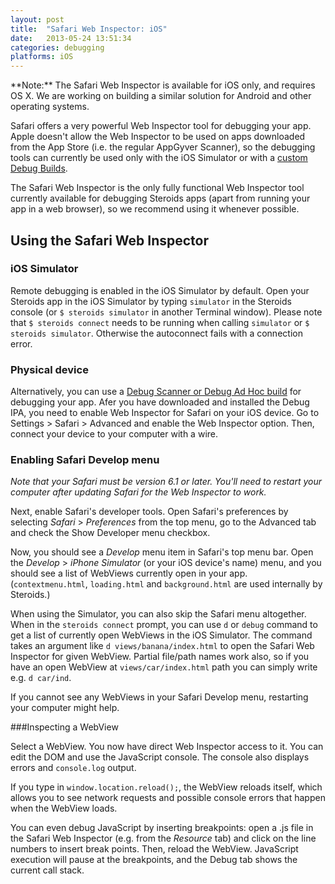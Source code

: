 ```yaml
---
layout: post
title:  "Safari Web Inspector: iOS"
date:   2013-05-24 13:51:34
categories: debugging
platforms: iOS
---
```


<div class="alert" markdown="1">
**Note:** The Safari Web Inspector is available for iOS only, and requires OS X. We are working on building a similar solution for Android and other operating systems.
</div>

Safari offers a very powerful Web Inspector tool for debugging your app. Apple doesn't allow the Web Inspector to be used on apps downloaded from the App Store (i.e. the regular AppGyver Scanner), so the debugging tools can currently be used only with the iOS Simulator or with a [custom Debug Builds](/steroids/guides/cloud_services/debug-build/).

The Safari Web Inspector is the only fully functional Web Inspector tool currently available for debugging Steroids apps (apart from running your app in a web browser), so we recommend using it whenever possible.

## Using the Safari Web Inspector

### iOS Simulator
Remote debugging is enabled in the iOS Simulator by default. Open your Steroids app in the iOS Simulator by typing `simulator` in the Steroids console (or `$ steroids simulator` in another Terminal window). Please note that `$ steroids connect` needs to be running when calling `simulator` or `$ steroids simulator`. Otherwise the autoconnect fails with a connection error.

### Physical device

Alternatively, you can use a [Debug Scanner or Debug Ad Hoc build](/steroids/guides/cloud_services/debug-build/) for debugging your app. Afer you have downloaded and installed the Debug IPA, you need to enable Web Inspector for Safari on your iOS device. Go to Settings > Safari > Advanced and enable the Web Inspector option. Then, connect your device to your computer with a wire.

### Enabling Safari Develop menu
*Note that your Safari must be version 6.1 or later. You'll need to restart your computer after updating Safari for the Web Inspector to work.*

Next, enable Safari's developer tools. Open Safari's preferences by selecting *Safari* > *Preferences* from the top menu, go to the Advanced tab and check the Show Developer menu checkbox.

Now, you should see a *Develop* menu item in Safari's top menu bar. Open the *Develop* > *iPhone Simulator* (or your iOS device's name) menu, and you should see a list of WebViews currently open in your app. (`contextmenu.html`, `loading.html` and `background.html` are used internally by Steroids.)

When using the Simulator, you can also skip the Safari menu altogether. When in the `steroids connect` prompt, you can use `d` or `debug` command to get a list of currently open WebViews in the iOS Simulator. The command takes an argument like `d views/banana/index.html` to open the Safari Web Inspector for given WebView. Partial file/path names work also, so if you have an open WebView at `views/car/index.html` path you can simply write e.g. `d car/ind`.

If you cannot see any WebViews in your Safari Develop menu, restarting your computer might help.

###Inspecting a WebView

Select a WebView. You now have direct Web Inspector access to it. You can edit the DOM and use the JavaScript console. The console also displays errors and `console.log` output.

If you type in `window.location.reload();`, the WebView reloads itself, which allows you to see network requests and possible console errors that happen when the WebView loads.

You can even debug JavaScript by inserting breakpoints: open a .js file in the Safari Web Inspector (e.g. from the *Resource* tab) and click on the line numbers to insert break points. Then, reload the WebView. JavaScript execution will pause at the breakpoints, and the Debug tab shows the current call stack.
